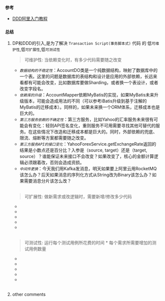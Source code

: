  ### ```参考```
 - [DDD阿里入门教程](https://mp.weixin.qq.com/s?__biz=MzAxNDEwNjk5OQ==&mid=2650404060&idx=1&sn=cacf40d19528f6c2d9fd165151d6e8b4&chksm=83953cc4b4e2b5d2bd4426e0d2103f2e95715b682f3b7ff333dbb123eaa79d3e5ad24f64beac&cur_album_id=1452661944472977409&scene=189#wechat_redirect)



 ### ```总结```

1. DP和DDD的引入,是为了解决 `Transaction Script(事务脚本式)` 代码 的 低```可维护性```,低```可扩展性```,低```可测试性```

   > 可维护性: 当依赖变化时，有多少代码需要随之改变

   * *`数据结构的不稳定性`*：AccountDO类是一个纯数据结构，映射了数据库中的一个表。这里的问题是数据库的表结构和设计是应用的外部依赖，长远来看都有可能会改变，比如数据库要做Sharding，或者换一个表设计，或者改变字段名。
   - *`依赖库的升级`*：AccountMapper依赖MyBatis的实现，如果MyBatis未来升级版本，可能会造成用法的不同（可以参考iBatis升级到基于注解的MyBatis的迁移成本）。同样的，如果未来换一个ORM体系，迁移成本也是巨大的。
   * *`第三方服务依赖的不确定性`*：第三方服务，比如Yahoo的汇率服务未来很有可能会有变化：轻则API签名变化，重则服务不可用需要寻找其他可替代的服务。在这些情况下改造和迁移成本都是巨大的。同时，外部依赖的兜底、限流、熔断等方案都需要随之改变。
   * *`第三方服务API的接口变化`*：YahooForexService.getExchangeRate返回的结果是小数点还是百分比？入参是（source, target）还是（target, source）？谁能保证未来接口不会改变？如果改变了，核心的金额计算逻辑必须跟着改，否则会造成资损。
   * *`中间件更换`*：今天我们用Kafka发消息，明天如果要上阿里云用RocketMQ该怎么办？后天如果消息的序列化方式从String改为Binary该怎么办？如果需要消息分片该怎么改？

   <br>

   > 可扩展性: 做新需求或改逻辑时，需要新增/修改多少代码

   -
   -
   -
   -
   -

   <br>

   > 可测试性: 运行每个测试用例所花费的时间 * 每个需求所需要增加的测试用例数量

   *
   *
   *
   *
   *

   <br>

2. other comments